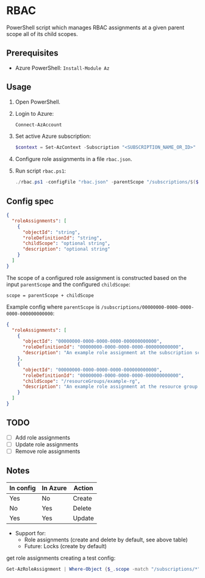 # RBAC

PowerShell script which manages RBAC assignments at a given parent scope all of its child scopes.

## Prerequisites

- Azure PowerShell: `Install-Module Az`

## Usage

1. Open PowerShell.

1. Login to Azure:

    ```powershell
    Connect-AzAccount
    ```

1. Set active Azure subscription:

    ```powershell
    $context = Set-AzContext -Subscription "<SUBSCRIPTION_NAME_OR_ID>"
    ```

1. Configure role assignments in a file `rbac.json`.

1. Run script `rbac.ps1`:

    ```powershell
    ./rbac.ps1 -configFile "rbac.json" -parentScope "/subscriptions/$($context.Subscription.Id)"
    ```

## Config spec

```json
{
  "roleAssignments": [
    {
      "objectId": "string",
      "roleDefinitionId": "string",
      "childScope": "optional string",
      "description": "optional string"
    }
  ]
}
```

The scope of a configured role assignment is constructed based on the input `parentScope` and the configured `childScope`:

```text
scope = parentScope + childScope
```

Example config where `parentScope` is `/subscriptions/00000000-0000-0000-0000-000000000000`:

```json
{
  "roleAssignments": [
    {
      "objectId": "00000000-0000-0000-0000-000000000000",
      "roleDefinitionId": "00000000-0000-0000-0000-000000000000",
      "description": "An example role assignment at the subscription scope."
    },
    {
      "objectId": "00000000-0000-0000-0000-000000000000",
      "roleDefinitionId": "00000000-0000-0000-0000-000000000000",
      "childScope": "/resourceGroups/example-rg",
      "description": "An example role assignment at the resource group scope."
    }
  ]
}
```

## TODO

- [ ] Add role assignments
- [ ] Update role assignments
- [ ] Remove role assignments

## Notes

| In config | In Azure | Action |
| --------- | -------- | ------ |
| Yes       | No       | Create |
| No        | Yes      | Delete |
| Yes       | Yes      | Update |

- Support for:
  - Role assignments (create and delete by default, see above table)
  - Future: Locks (create by default)

get role assignments creating a test config:

```powershell
Get-AzRoleAssignment | Where-Object {$_.scope -match "/subscriptions/*"} | Select-Object -Property ObjectId, RoleDefinitionId, Scope, Description | ConvertTo-Json | Out-File "roleAssignments.json"
```
